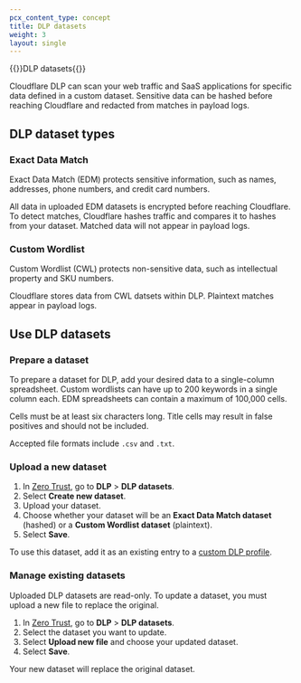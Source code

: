 ```yaml
---
pcx_content_type: concept
title: DLP datasets
weight: 3
layout: single
---
```


{{<heading-pill style="beta">}}DLP datasets{{</heading-pill>}}

Cloudflare DLP can scan your web traffic and SaaS applications for specific data defined in a custom dataset. Sensitive data can be hashed before reaching Cloudflare and redacted from matches in payload logs.

## DLP dataset types

### Exact Data Match

Exact Data Match (EDM) protects sensitive information, such as names, addresses, phone numbers, and credit card numbers.

All data in uploaded EDM datasets is encrypted before reaching Cloudflare. To detect matches, Cloudflare hashes traffic and compares it to hashes from your dataset. Matched data will not appear in payload logs.

### Custom Wordlist

Custom Wordlist (CWL) protects non-sensitive data, such as intellectual property and SKU numbers.

Cloudflare stores data from CWL datsets within DLP. Plaintext matches appear in payload logs.

## Use DLP datasets

### Prepare a dataset

To prepare a dataset for DLP, add your desired data to a single-column spreadsheet. Custom wordlists can have up to 200 keywords in a single column each. EDM spreadsheets can contain a maximum of 100,000 cells.

Cells must be at least six characters long. Title cells may result in false positives and should not be included.

Accepted file formats include `.csv` and `.txt`.

### Upload a new dataset

1. In [Zero Trust](https://one.dash.cloudflare.com/), go to **DLP** > **DLP datasets**.
2. Select **Create new dataset**.
3. Upload your dataset.
4. Choose whether your dataset will be an **Exact Data Match dataset** (hashed) or a **Custom Wordlist dataset** (plaintext).
5. Select **Save**.

To use this dataset, add it as an existing entry to a [custom DLP profile](/cloudflare-one/policies/data-loss-prevention/dlp-profiles/#build-a-custom-profile).

### Manage existing datasets

Uploaded DLP datasets are read-only. To update a dataset, you must upload a new file to replace the original.

1. In [Zero Trust](https://one.dash.cloudflare.com/), go to **DLP** > **DLP datasets**.
2. Select the dataset you want to update.
3. Select **Upload new file** and choose your updated dataset.
4. Select **Save**.

Your new dataset will replace the original dataset.
